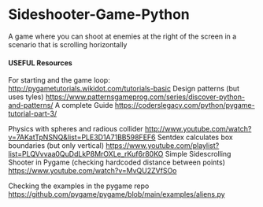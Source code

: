 # Sideshooter-Game-Python
A game where you can shoot at enemies at the right of the screen in a scenario that is scrolling horizontally



 #### USEFUL Resources

For starting and the game loop:
 http://pygametutorials.wikidot.com/tutorials-basic
Design patterns (but uses tyles)
 https://www.patternsgameprog.com/series/discover-python-and-patterns/
A complete Guide
 https://coderslegacy.com/python/pygame-tutorial-part-3/

Physics with spheres and radious collider
 http://www.youtube.com/watch?v=7AKatTpNSNQ&list=PLE3D1A71BB598FEF6
Sentdex calculates box boundaries (but only vertical)
 https://www.youtube.com/playlist?list=PLQVvvaa0QuDdLkP8MrOXLe_rKuf6r80KO
Simple Sidescrolling Shooter in Pygame (checking hardcoded distance between points)
 https://www.youtube.com/watch?v=MvQU2ZVfSOo

Checking the examples in the pygame repo
 https://github.com/pygame/pygame/blob/main/examples/aliens.py
